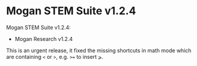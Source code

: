 # Mogan STEM Suite v1.2.4
Mogan STEM Suite v1.2.4:
+ Mogan Research v1.2.4

This is an urgent release, it fixed the missing shortcuts in math mode which are containing `<` or `>`, e.g. `>=` to insert `⩾`.
